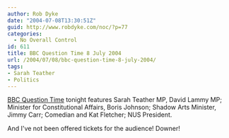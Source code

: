 ```yaml
---
author: Rob Dyke
date: "2004-07-08T13:30:51Z"
guid: http://www.robdyke.com/noc/?p=77
categories:
  - No Overall Control
id: 611
title: BBC Question Time 8 July 2004
url: /2004/07/08/bbc-question-time-8-july-2004/
tags:
- Sarah Teather
- Politics
---
```

[BBC Question Time](http://news.bbc.co.uk/1/hi/programmes/question_time/3869423.stm) tonight features Sarah Teather MP, David Lammy MP; Minister for Constitutional Affairs, Boris Johnson; Shadow Arts Minister, Jimmy Carr; Comedian and Kat Fletcher; NUS President.

And I've not been offered tickets for the audience! Downer!